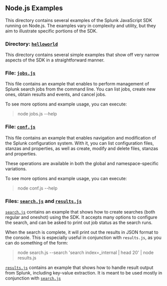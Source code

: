 ## Node.js Examples

This directory contains several examples of the Splunk JavaScript SDK running
on Node.js. The examples vary in complexity and utility, but they aim to illustrate
specific portions of the SDK.

### Directory: [`helloworld`]

This directory contains several simple examples that show off very narrow aspects
of the SDK in a straightforward manner.

### File: [`jobs.js`]

This file contains an example that enables to perform management of Splunk search
jobs from the command line. You can list jobs, create new ones, obtain results and
events, and cancel jobs.

To see more options and example usage, you can execute:
> node jobs.js --help

### File: [`conf.js`]

This file contains an example that enables navigation and modification of the Splunk
configuration system. With it, you can list configuration files, stanzas and properties,
as well as create, modify and delete files, stanzas and properties.

These operations are available in both the global and namespace-specific variations.

To see more options and example usage, you can execute:
> node conf.js --help

### Files: [`search.js`] and [`results.js`]

[`search.js`] contains an example that shows how to create searches (both regular and oneshot)
using the SDK. It accepts many options to configure the search, and can be asked to print
out job status as the search runs.

When the search is complete, it will print out the results in JSON format to the console.
This is especially useful in conjunction with `results.js`, as you can do something of the
form:

> node search.js --search 'search index=_internal | head 20' | node results.js 

[`results.js`] contains an example that shows how to handle result output from Splunk,
including key-value extraction. It is meant to be used mostly in conjunction with [`search.js`]

[`helloworld`]: https://github.com/splunk/splunk-sdk-javascript/tree/master/examples/node/helloworld
[`jobs.js`]:    https://github.com/splunk/splunk-sdk-javascript/tree/master/examples/node/jobs.js
[`conf.js`]:    https://github.com/splunk/splunk-sdk-javascript/tree/master/examples/node/conf.js
[`search.js`]:  https://github.com/splunk/splunk-sdk-javascript/tree/master/examples/node/search.js
[`results.js`]: https://github.com/splunk/splunk-sdk-javascript/tree/master/examples/node/results.js